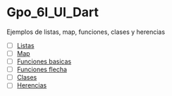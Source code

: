 # Gpo_6I_UI_Dart
Ejemplos de listas, map, funciones, clases y herencias 
- [ ] [Listas](https://dartpad.dartlang.org/)
- [ ] [Map](https://dartpad.dartlang.org/)
- [ ] [Funciones basicas](https://dartpad.dartlang.org/)
- [ ] [Funciones flecha](https://dartpad.dartlang.org/)
- [ ] [Clases](https://dartpad.dartlang.org/) 
- [ ] [Herencias](https://dartpad.dartlang.org/)
